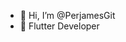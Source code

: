 - 👋 Hi, I’m @PerjamesGit
- 👀 Flutter Developer

<!---
PerjamesGit/PerjamesGit is a ✨ special ✨ repository because its `README.md` (this file) appears on your GitHub profile.
You can click the Preview link to take a look at your changes.
--->
